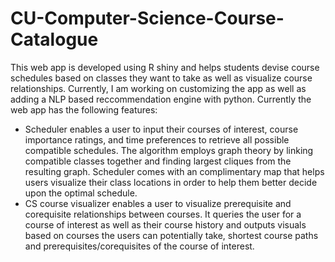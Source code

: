 # CU-Computer-Science-Course-Catalogue
This web app is developed using R shiny and helps students devise course schedules based on classes they want to take as well as visualize course relationships. Currently, I am working on customizing the app as well as adding a NLP based reccommendation engine with python.
Currently the web app has the following features:
- Scheduler enables a user to input their courses of interest, course importance ratings, and time preferences to retrieve all possible compatible schedules. The algorithm employs graph theory by linking compatible classes together and finding largest cliques from the resulting graph. Scheduler comes with an complimentary map that helps users visualize their class locations in order to help them better decide upon the optimal schedule.
- CS course visualizer enables a user to visualize prerequisite and corequisite relationships between courses. It queries the user for a course of interest as well as their course history and outputs visuals based on courses the users can potentially take, shortest course paths and prerequisites/corequisites of the course of interest.
